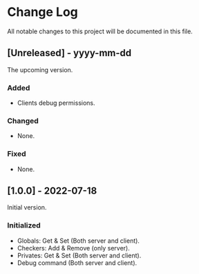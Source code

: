 # Change Log
All notable changes to this project will be documented in this file.

## [Unreleased] - yyyy-mm-dd
The upcoming version.
 
### Added
- Clients debug permissions.
 
### Changed
- None.

### Fixed
- None.

## [1.0.0] - 2022-07-18
Initial version.
 
### Initialized
- Globals: Get & Set (Both server and client).
- Checkers: Add & Remove (only server).
- Privates: Get & Set (Both server and client).
- Debug command (Both server and client).
